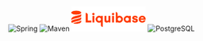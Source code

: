 <img src="https://www.clipartmax.com/png/full/354-3543373_spring-framework-logo-svg-png-download-java-spring.png" width="80" alt="Spring">
<img src="https://maven.apache.org/images/maven-logo-black-on-white.png" alt="Maven" style="" height="40px">
<img src="https://github.com/l3r8yJ/qa-bot/blob/master/liquibase.png?raw=true" width="150" alt="Liquibase">
<img src="https://uxwing.com/wp-content/themes/uxwing/download/brands-and-social-media/postgresql-icon.png" width="60" alt="PostgreSQL">



